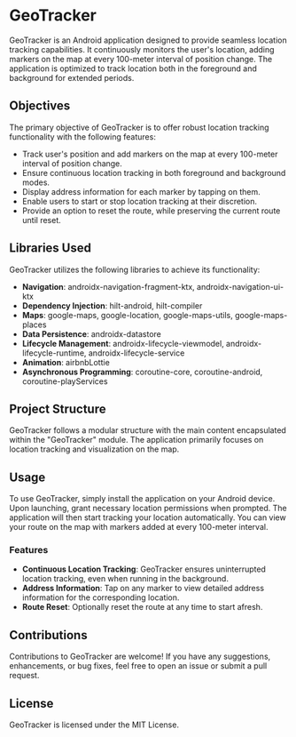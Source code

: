 # GeoTracker

GeoTracker is an Android application designed to provide seamless location tracking capabilities. It continuously monitors the user's location, adding markers on the map at every 100-meter interval of position change. The application is optimized to track location both in the foreground and background for extended periods.

## Objectives

The primary objective of GeoTracker is to offer robust location tracking functionality with the following features:

- Track user's position and add markers on the map at every 100-meter interval of position change.
- Ensure continuous location tracking in both foreground and background modes.
- Display address information for each marker by tapping on them.
- Enable users to start or stop location tracking at their discretion.
- Provide an option to reset the route, while preserving the current route until reset.

## Libraries Used

GeoTracker utilizes the following libraries to achieve its functionality:

- **Navigation**: androidx-navigation-fragment-ktx, androidx-navigation-ui-ktx
- **Dependency Injection**: hilt-android, hilt-compiler
- **Maps**: google-maps, google-location, google-maps-utils, google-maps-places
- **Data Persistence**: androidx-datastore
- **Lifecycle Management**: androidx-lifecycle-viewmodel, androidx-lifecycle-runtime, androidx-lifecycle-service
- **Animation**: airbnbLottie
- **Asynchronous Programming**: coroutine-core, coroutine-android, coroutine-playServices

## Project Structure

GeoTracker follows a modular structure with the main content encapsulated within the "GeoTracker" module. The application primarily focuses on location tracking and visualization on the map.

## Usage

To use GeoTracker, simply install the application on your Android device. Upon launching, grant necessary location permissions when prompted. The application will then start tracking your location automatically. You can view your route on the map with markers added at every 100-meter interval.

### Features

- **Continuous Location Tracking**: GeoTracker ensures uninterrupted location tracking, even when running in the background.
- **Address Information**: Tap on any marker to view detailed address information for the corresponding location.
- **Route Reset**: Optionally reset the route at any time to start afresh.

## Contributions

Contributions to GeoTracker are welcome! If you have any suggestions, enhancements, or bug fixes, feel free to open an issue or submit a pull request.

## License

GeoTracker is licensed under the MIT License.
